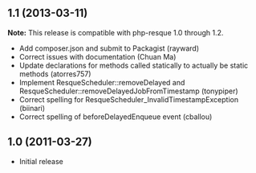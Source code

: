## 1.1 (2013-03-11) ##

**Note:** This release is compatible with php-resque 1.0 through 1.2.

* Add composer.json and submit to Packagist (rayward)
* Correct issues with documentation (Chuan Ma)
* Update declarations for methods called statically to actually be static methods (atorres757)
* Implement ResqueScheduler::removeDelayed and ResqueScheduler::removeDelayedJobFromTimestamp (tonypiper)
* Correct spelling for ResqueScheduler_InvalidTimestampException (biinari)
* Correct spelling of beforeDelayedEnqueue event (cballou)

## 1.0 (2011-03-27) ##

* Initial release